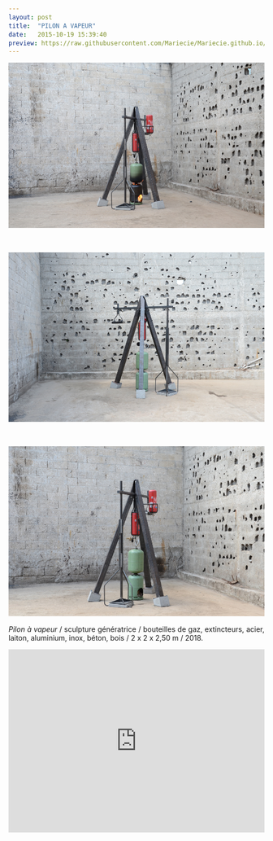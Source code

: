 ```yaml
---
layout: post
title:  "PILON A VAPEUR"
date:   2015-10-19 15:39:40
preview: https://raw.githubusercontent.com/Mariecie/Mariecie.github.io/master/images/francois-dufeil-pilon-a-vapeur-preview.jpeg
---
```


<img src="https://raw.githubusercontent.com/Mariecie/Mariecie.github.io/master/images/francois-dufeil-Pilon-a-vapeur-2018.jpeg" alt="Pilon &agrave; vapeur.Francois Dufeil"> 
<p>&nbsp;</p>

<img src="https://raw.githubusercontent.com/Mariecie/Mariecie.github.io/master/images/francois-dufeil-Pilon-a-vapeur-2018%20(3).jpeg" alt="Pilon &agrave; vapeur.Francois Dufeil"> 
<p>&nbsp;</p> 

<img src="https://raw.githubusercontent.com/Mariecie/Mariecie.github.io/master/images/francois-dufeil-Pilon-a-vapeur-2018%20(4).jpeg" alt="Pilon &agrave; vapeur.Francois Dufeil"> 

<p style="text-align:justify">
<span style="font-style: italic;">Pilon &agrave; vapeur</span> / sculpture g&eacute;n&eacute;ratrice / bouteilles de gaz, extincteurs, acier, laiton, aluminium, inox, b&eacute;ton, bois / 2 x 2 x 2,50 m / 2018.
</p>

<iframe src="https://www.youtube.com/embed/3FMfBd6nLlY" width="100%" height="360" frameborder="0" webkitallowfullscreen mozallowfullscreen allowfullscreen></iframe>
<p>&nbsp;</p>







